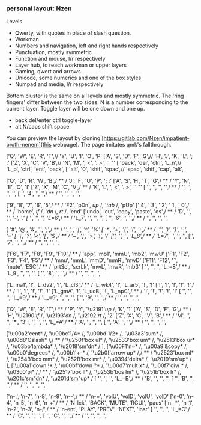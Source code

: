
### personal layout: Nzen

Levels

* Qwerty, with quotes in place of slash question.
* Workman
* Numbers and navigation, left and right hands respectively
* Punctuation, mostly symmetric
* Function and mouse, l/r respectively
* Layer hub, to reach workman or upper layers
* Gaming, qwert and arrows
* Unicode, some numerics and one of the box styles
* Numpad and media, l/r respectively

Bottom cluster is the same on all levels and mostly symmetric. The 'ring fingers' differ between the two sides. N is a number corresponding to the current layer. Toggle layer will be one down and one up.

* back del/enter ctrl toggle-layer
* alt N/caps shift space

You can preview the layout by cloning [https://gitlab.com/Nzen/impatient-broth-nenem](this webpage). The page imitates qmk's fallthrough.

['Q', 'W', 'E', 'R', 'T',// 'Y', 'U', 'I', 'O', 'P'
['A', 'S', 'D', 'F', 'G',// 'H', 'J', 'K', 'L', '; :'
['Z', 'X', 'C', 'V', 'B',// 'N', 'M', ', <', '. >', '\' "'
[  'back', 'del', 'ctrl', 'L_n',// 'L_p', 'ctrl', 'ent', 'back',
[  'alt', '0', 'shif', 'spac',// 'spac', 'shif', 'cap', 'alt',

['Q', 'D', 'R', 'W', 'B',/ ** / 'J', 'F', 'U', 'P', '; :'
['A', 'S', 'H', 'T', 'G',/ ** / 'Y', 'N', 'E', 'O', 'I'
['Z', 'X', 'M', 'C', 'V',/ ** / 'K', 'L', ', <', '. >', '\' "'
[ '', '', '', '',/ ** / '', '', '', '',
[ '', '4', '', '',/ ** / '', '', '', '',

['9', '8', '7', '6', '5',/ ** / 'F2', 'pDn', *up* /, '*tab* /, 'pUp'
[' 4', ' 3', ' 2', ' 1', ' 0',/ ** / 'home', *lf* /, '*dn* /, *rt* /, 'end'
['undo', 'cut', 'copy', 'paste', 'os',/ ** / 'D', '_', ',', '-', '.'
[ '', '', '', 'L_=6',/ ** / 'L_7', '', '', '',
[ '', '6', '', '',/ ** / '', '', '', '',

[ '#', '@', '&', '.', ';',/ ** / '_', ',', '|', '^', '%'
[ '*', '+', '{', '(', ':',/ ** / '"', ')', '}', '-', '='
[ '\\', '?', '<', '[', '$',/ ** / '~', ']', '>', '!', '/'
['', '', '', 'L_8',/ ** / 'L_=7', '', '', '',
['', '7', '', '',/ ** / '', '', '', '',

['F6', 'F7', 'F8', 'F9', 'F10',/ ** / 'app', 'mb1', 'mmU', 'mb2', 'mwU'
['F1', 'F2', 'F3', 'F4', 'F5',/ ** / 'mnu', 'mmL', 'mmD', 'mmR', 'mwD'
['F11', 'F12', '`', 'mute', 'ESC',/ ** / 'prtSc', 'scrLk', 'mwL', 'mwR', 'mb3'
[ '', '', '', 'L_=8',/ ** / 'L_9', '', '', '',
[ '', '8', '', '',/ ** / '', '', '', '',

['L_ma1', '!', 'L_dv2', '!', 'L_cl3',/ ** / 'L_wk4', '!', 'L_ar5', '!', '!'
['!', '!', '!', '!', '!',/ ** / '!', '!', '!', '!', '!'
['L_gmA', '!', 'L_ucB', '!', 'L_npC',/ ** / '!', '!', '!', '!', '!'
[ '', '', '', 'L_=9',/ ** / 'L_=9', '', '', '',
[ '', '9', '', '',/ ** / '', '', '', '',

['Q', 'W', 'E', 'R', 'T',/ ** / 'P', 'Y', '\u2191'*up* /, 'K', '1'
['A', 'S', 'D', 'F', 'G',/ ** / 'H', '\u2190'*lf* /, '\u2193'*dn* /, '\u2192'*rt* /, '2'
['Z', 'X', 'C', 'V', 'B',/ ** / 'M', '*', '*', '*', '3'
[ '', '', '', 'L_=A',/ ** / 'A', '', '', '',
[ '', 'A', '', '',/ ** / '', '', '', '',

['\u00a2'cent* /, '\u00bc'1/4* /, '\u00bd'1/2* /, '\u03a3'sum* /, '\u00d8'Oslash* /,/ ** / '\u250f'box ul* /, '\u2533'box um* /, '\u2513'box ur* /, '\u03bb'lambda* /, '\u2018'sm'dn* / ],
['\u00F1'n~* /, '\u00a9'&copy* /, '\u00b0'degrees* /, '\u00b1'+-* /, '\u2b0f'arrow up* /,/ ** / '\u2523'box ml* /, '\u254B'box mm* /, '\u252B'box mr* /, '\u0394'delta* /, '\u2019'sm'up* / ],
['\u00a1'down !* /, '\u00bf'down ?* /, '\u00d7'mult x* /, '\u00f7'div/ * /, '\u03c0'pi* /,/ ** / '\u2517'box ll* /, '\u253b'bos lm* /, '\u251b'box lr* /, '\u201c'sm"dn* /, '\u201d'sm"up* /
[ '', '', '', 'L_=B',/ ** / 'B', '', '', '',
[ '', 'B', '', '',/ ** / '', '', '', '',

['n-.', 'n-7', 'n-8', 'n-9', 'n--',/ ** / 'n-=', 'volU', 'volD', 'volU', 'volD'
['n-0', 'n-4', 'n-5', 'n-6', 'n-+',/ ** / 'N-lck', 'BACK', 'MUTE', 'RGUI', 'paus'
['n -*', 'n-1', 'n-2', 'n-3', 'n-/',/ ** / 'n-ent', 'PLAY', 'PREV', 'NEXT', 'insr'
[ '', '', '', 'L_=C',/ ** / 'C', '', '', '',
[ '', 'C', '', '',/ ** / '', '', '', '',
